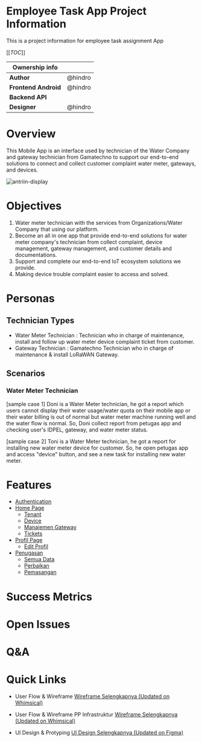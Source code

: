# Employee Task App Project Information

This is a project information for employee task assignment App

[[_TOC_]]

| Ownership info | |
| --- | --- |
| **Author** | @hindro|
| **Frontend Android** | @hindro |
| **Backend API** |  |
| **Designer** | @hindro |

# Overview
This Mobile App is an interface used by technician of the Water Company and gateway technician from Gamatechno to support our end-to-end solutions to connect and collect customer complaint water meter, gateways, and devices.

![antriin-display](https://user-images.githubusercontent.com/72726406/160219905-eced95ec-e673-463f-aebb-64ade8e18362.PNG)

# Objectives
1. Water meter technician with the services from Organizations/Water Company that using our platform.
2. Become an all in one app that provide end-to-end solutions for water meter company's technician from collect complaint, device management, gateway management, and customer details and documentations.
3. Support and complete our end-to-end IoT ecosystem solutions we provide.
4. Making device trouble complaint easier to access and solved.

# Personas
## Technician Types
- Water Meter Technician : Technician who in charge of maintenance, install and follow up water meter device complaint ticket from customer.
- Gateway Technician : Gamatechno Technician who in charge of maintenance & install LoRaWAN Gateway.

## Scenarios
### Water Meter Technician
[sample case 1] Doni is a Water Meter technician, he got a report which users cannot display their water usage/water quota on their mobile app or their water billing is out of normal but water meter machine running well and the water flow is normal. So, Doni collect report from petugas app and checking user's IDPEL, gateway, and water meter status.

[sample case 2] Toni is a Water Meter technician, he got a report for installing new water meter device for customer. So, he open petugas app and access "device" button, and see a new task for installing new water meter.
# Features
- [Authentication](Mobile-Application-Petugas/Authentication)
- [Home Page](https://github.com/fiergetech/Employee-Task-App-UI-UX-Mobile-Design-/wiki/Home-Page)
   - [Tenant](Mobile-Application-Petugas/Home-Page/Tenant)
   - [Device](https://github.com/fiergetech/Employee-Task-App-UI-UX-Mobile-Design-/wiki/Device-List)
   - [Manajemen Gateway](https://github.com/fiergetech/Employee-Task-App-UI-UX-Mobile-Design-/wiki/Gateway-Management)
   - [Tickets](Mobile-Application-Petugas/Home-page/Tickets)
- [Profil Page](https://github.com/fiergetech/Employee-Task-App-UI-UX-Mobile-Design-/wiki/Profile)
   - [Edit Profil](Mobile-Application-Petugas/Profil-Page/Edit-Profil)
- [Penugasan](https://github.com/fiergetech/Employee-Task-App-UI-UX-Mobile-Design-/wiki/Penugasan-All)
   - [Semua Data](https://github.com/fiergetech/Employee-Task-App-UI-UX-Mobile-Design-/wiki/Penugasan-Semua-Data)
   - [Perbaikan](https://github.com/fiergetech/Employee-Task-App-UI-UX-Mobile-Design-/wiki/Penugasan-Perbaikan)
   - [Pemasangan](https://github.com/fiergetech/Employee-Task-App-UI-UX-Mobile-Design-/wiki/Penugasan-Pemasangan)
# Success Metrics
# Open Issues
# Q&A
# Quick Links
- User Flow & Wireframe
[Wireframe Selengkapnya (Updated on Whimsical)](https://whimsical.com/user-flow-mobile-X3LzzQjgweAkRw3gf8xpmv)

- User Flow & Wireframe PP Infrastruktur
[Wireframe Selengkapnya (Updated on Whimsical)](https://whimsical.com/ngalir-x-pp-infrastruktur-43wSXfi6x9sth2BzdBtTAv)

- UI Design & Protyping
[UI Design Selengkapnya (Updated on Figma)](https://www.figma.com/file/FM8UxqbxxngGzT846CByoq/Ngalir---new?node-id=0%3A1)

